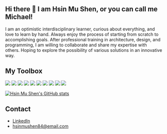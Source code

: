 


   ## Hi there 👋 I am Hsin Mu Shen, or you can call me Michael!


<p>I am an optimistic interdisciplinary learner, curious about everything, and love to learn by hand. Always enjoy the process of starting from scratch to accomplishing goals. After professional training in architecture, design, and programming, I am willing to collaborate and share my expertise with others. Hoping to explore the possibility of various solutions in an innovative way.</p>

## My Toolbox

<div>
  <img src="https://img.shields.io/badge/GIT-E44C30?style=for-the-badge&logo=git&logoColor=white">
  <img src="https://img.shields.io/badge/HTML5-E34F26?style=for-the-badge&logo=html5&logoColor=white">
  <img src="https://img.shields.io/badge/CSS3-1572B6?style=for-the-badge&logo=css3&logoColor=white">
  <img src="https://img.shields.io/badge/JavaScript-323330?style=for-the-badge&logo=javascript&logoColor=F7DF1E">
  <img src="https://img.shields.io/badge/C-00599C?style=for-the-badge&logo=c&logoColor=white">
  <img src="https://img.shields.io/badge/TypeScript-007ACC?style=for-the-badge&logo=typescript&logoColor=white">
  <img src="https://img.shields.io/badge/React-20232A?style=for-the-badge&logo=react&logoColor=61DAFB">
  <img src="https://img.shields.io/badge/React_Router-CA4245?style=for-the-badge&logo=react-router&logoColor=white">
  <img src="https://img.shields.io/badge/Redux-593D88?style=for-the-badge&logo=redux&logoColor=white">
  <img src="https://img.shields.io/badge/firebase-ffca28?style=for-the-badge&logo=firebase&logoColor=black">
</div>

[![Hsin Mu Shen's GitHub stats](https://github-readme-stats.vercel.app/api?username=HsinMuShen)](https://github.com/HsinMuShen/github-readme-stats)


## Contact
 * [LinkedIn](https://www.linkedin.com/in/hsin-mu-shen/)
 * <hsinmushen84@email.com>

 
